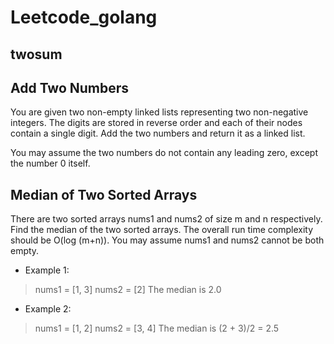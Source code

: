 # Leetcode_golang
## twosum
## Add Two Numbers
You are given two non-empty linked lists representing two non-negative integers. The digits are stored in reverse order and each of their nodes contain a single digit. Add the two numbers and return it as a linked list.

You may assume the two numbers do not contain any leading zero, except the number 0 itself.
## Median of Two Sorted Arrays
There are two sorted arrays nums1 and nums2 of size m and n respectively.
Find the median of the two sorted arrays. The overall run time complexity should be O(log (m+n)).
You may assume nums1 and nums2 cannot be both empty.

* Example 1:
> nums1 = [1, 3]
  nums2 = [2]
  The median is 2.0

* Example 2:
> nums1 = [1, 2]
 nums2 = [3, 4]
 The median is (2 + 3)/2 = 2.5
